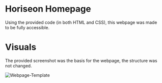 # Horiseon Homepage

Using the provided code (in both HTML and CSS), this webpage was made to be fully accessible.

# Visuals

The provided screenshot was the basis for the webpage, the structure was not changed.

![Webpage-Template](./bootcamp/01-html-css-git-homework-demo.png)
